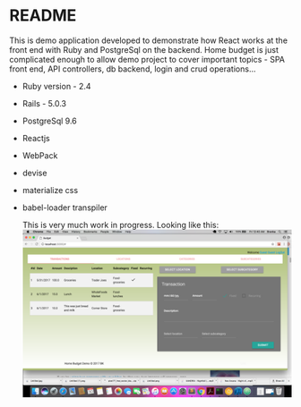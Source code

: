 # README

This is demo application developed to demonstrate how React works at the
front end with Ruby and PostgreSql on the backend.
Home budget is just complicated enough to allow demo project to cover important
topics - SPA front end, API controllers, db backend, login and crud operations...

* Ruby version - 2.4
* Rails - 5.0.3
* PostgreSql 9.6
* Reactjs
* WebPack
* devise
* materialize css
* babel-loader transpiler

  This is very much work in progress.
  Looking like this:
  ![Alt text](/app/assets/images/Budget_Transactions.png?raw=true "Home Budget Transactions Screen")
